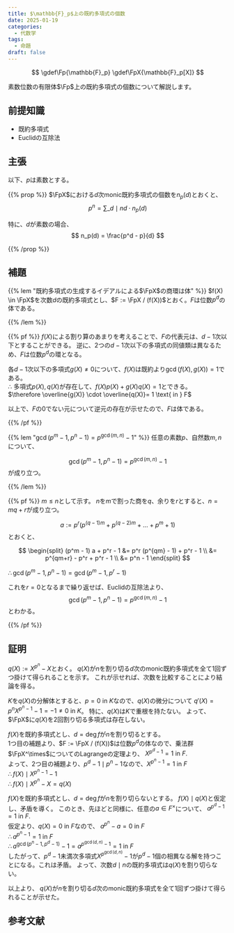 ```yaml
---
title: $\mathbb{F}_p$上の既約多項式の個数
date: 2025-01-19
categories:
  - 代数学
tags:
  - 命題
draft: false
---
```


$$
\gdef\Fp{\mathbb{F}_p}
\gdef\FpX{\mathbb{F}_p[X]}
$$

素数位数の有限体$\Fp$上の既約多項式の個数について解説します。

<!--more-->

## 前提知識

- 既約多項式
- Euclidの互除法

## 主張

以下、$p$は素数とする。

{{% prop %}}
$\FpX$における$d$次monic既約多項式の個数を$n_p(d)$とおくと、
$$ p^n = \sum\_{d \mid n} d \cdot n_p(d) $$

特に、$d$が素数の場合、
$$ n_p(d) = \frac{p^d - p}{d} $$

{{% /prop %}}

## 補題

{{% lem "既約多項式の生成するイデアルによる$\FpX$の商環は体" %}}
$f(X) \in \FpX$を次数$d$の既約多項式とし、$F := \FpX / (f(X))$とおく。$F$は位数$p^d$の体である。

{{% /lem %}}

{{% pf %}}
$f(X)$による割り算のあまりを考えることで、$F$の代表元は、$d-1$次以下とすることができる。
逆に、2つの$d-1$次以下の多項式の同値類は異なるため、$F$は位数$p^d$の環となる。

各$d-1$次以下の多項式$g(X) \neq 0$について、$f(X)$は既約より$\gcd(f(X), g(X)) = 1$である。  
$\therefore$ 多項式$p(X), q(X)$が存在して、$f(X) p(X) + g(X) q(X) = 1$とできる。  
$\therefore \overline{g(X)} \cdot \overline{q(X)}= 1 \text{ in } F$

以上で、$F$の$0$でない元について逆元の存在が示せたので、$F$は体である。

{{% /pf %}}

{{% lem "$\gcd(p^m-1, p^n-1) = p^{\gcd(m, n)} - 1$" %}}
任意の素数$p$、自然数$m, n$について、

$$\gcd(p^m-1, p^n-1) = p^{\gcd(m, n)} - 1$$
が成り立つ。

{{% /lem %}}

{{% pf %}}
$m \le n$として示す。
$n$を$m$で割った商を$q$、余りを$r$とすると、$n = m q + r$が成り立つ。

$$a := p^r (p^{(q-1)m} + p^{(q-2)m} + ... + p^m + 1)$$
とおくと、

$$
\begin{split}
  (p^m - 1) a + p^r - 1 &= p^r (p^{qm} - 1) + p^r - 1 \\
  &= p^{qm+r} - p^r + p^r - 1 \\
  &= p^n - 1
\end{split}
$$

$\therefore \gcd(p^m-1, p^n-1) = \gcd(p^m-1, p^r-1)$

これを$r = 0$となるまで繰り返せば、Euclidの互除法より、
$$\gcd(p^m-1, p^n-1) = p^{\gcd(m, n)} - 1$$
とわかる。

{{% /pf %}}

## 証明

$q(X) := X^{p^n} - X$とおく。
$q(X)$が$n$を割り切る$d$次のmonic既約多項式を全て1回ずつ掛けて得られることを示す。
これが示せれば、次数を比較することにより結論を得る。

$K$を$q(X)$の分解体とすると、$p = 0 \text{ in } K$なので、$q(X)$の微分について
$q'(X) = p^n X^{p^n - 1} - 1 = -1 \neq 0 \text{ in } K$。
特に、$q(X)$は$K$で重根を持たない。
よって、$\FpX$に$q(X)$を2回割り切る多項式は存在しない。

$f(X)$を既約多項式とし、$d = \deg f$が$n$を割り切るとする。  
1つ目の補題より、$F := \FpX / (f(X))$は位数$p^d$の体なので、乗法群$\FpX^\times$についてのLagrangeの定理より、
$X^{p^d - 1} = 1 \text{ in } F.$  
よって、2つ目の補題より、$p^d - 1 \mid p^n - 1$なので、$X^{p^n - 1} = 1 \text { in } F$  
$\therefore f(X)  \mid X^{p^n - 1} - 1$  
$\therefore f(X)  \mid X^{p^n} - X = q(X)$

$f(X)$を既約多項式とし、$d = \deg f$が$n$を割り切らないとする。
$f(X) \mid q(X)$と仮定し、矛盾を導く。
このとき、先ほどと同様に、任意の$a \in F^\times$について、
$a^{p^d - 1} = 1 \text{ in } F.$  
仮定より、$q(X) = 0 \text{ in } F$なので、
$a^{p^n} - a = 0 \text{ in } F$  
$\therefore a^{p^n - 1} = 1 \text{ in } F$  
$\therefore a^{\gcd(p^n - 1, p^d - 1)} - 1 = a^{p^{\gcd(d, n)} - 1} = 1 \text { in } F$  
したがって、$p^d - 1$未満次多項式$X^{p^{\gcd(d, n)}} - 1$が$p^d - 1$個の相異なる解を持つことになる。これは矛盾。
よって、次数$d \mid n$の既約多項式は$q(X)$を割り切らない。

以上より、 $q(X)$が$n$を割り切る$d$次のmonic既約多項式を全て1回ずつ掛けて得られることが示せた。

## 参考文献
